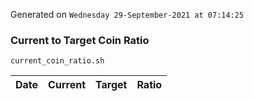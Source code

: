 Generated on `Wednesday 29-September-2021 at 07:14:25`

### Current to Target Coin Ratio
`current_coin_ratio.sh`

Date|Current|Target|Ratio
---|---|---|---
